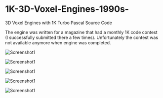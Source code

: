 # 1K-3D-Voxel-Engines-1990s-
3D Voxel Engines with 1K Turbo Pascal Source Code

The engine was written for a magazine that had a monthly 1K code contest (I successfully submitted there a few times). Unfortunately the contest was not available anymore when engine was completed.


![Screenshot1](https://raw.githubusercontent.com/sp4cerat/1K-3D-Voxel-Engines-1990s-/master/screenshots/ALIEN.png)

![Screenshot1](https://raw.githubusercontent.com/sp4cerat/1K-3D-Voxel-Engines-1990s-/master/screenshots/WATER.png)

![Screenshot1](https://raw.githubusercontent.com/sp4cerat/1K-3D-Voxel-Engines-1990s-/master/screenshots/grass.png)

![Screenshot1](https://raw.githubusercontent.com/sp4cerat/1K-3D-Voxel-Engines-1990s-/master/screenshots/sonic-hills.png)

![Screenshot1](https://raw.githubusercontent.com/sp4cerat/1K-3D-Voxel-Engines-1990s-/master/screenshots/subterrain.png)

